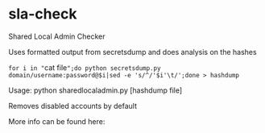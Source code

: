 # sla-check
Shared Local Admin Checker

Uses formatted output from secretsdump and does analysis on the hashes

`for i in "`cat file`";do python secretsdump.py domain/username:password@$i|sed -e 's/^/'$i'\t/';done > hashdump`

Usage:
python sharedlocaladmin.py [hashdump file]

Removes disabled accounts by default

More info can be found here: 
